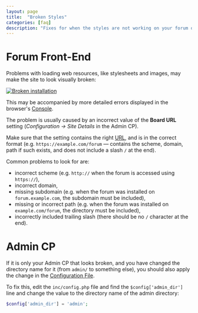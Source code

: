 ```yaml
---
layout: page
title:  "Broken Styles"
categories: [faq]
description: "Fixes for when the styles are not working on your forum or your Admin CP."
---
```


# Forum Front-End

Problems with loading web resources, like stylesheets and images, may make the site to look visually broken:

[![Broken installation](/assets/images/faq/broken.jpg)](/assets/images/faq/broken.jpg)

This may be accompanied by more detailed errors displayed in the browser's [Console](https://developer.mozilla.org/en-US/docs/Learn/Common_questions/What_are_browser_developer_tools#how_to_open_the_devtools_in_your_browser).

The problem is usually caused by an incorrect value of the **Board URL** setting (_Configuration → Site Details_ in the Admin CP).

Make sure that the setting contains the right [URL](https://en.wikipedia.org/wiki/URL), and is in the correct format (e.g. `https://example.com/forum` &mdash; contains the scheme, domain, path if such exists, and does not include a slash `/` at the end).

Common problems to look for are:
- incorrect scheme (e.g. `http://` when the forum is accessed using `https://`),
- incorrect domain,
- missing subdomain (e.g. when the forum was installed on `forum.example.com`, the subdomain must be included),
- missing or incorrect path (e.g. when the forum was installed on `example.com/forum`, the directory must be included),
- incorrectly included trailing slash (there should be no `/` character at the end).

<!--
To fix this edit the `inc/settings.php` file and find the `$settings['bburl']` line.

Change the value to the correct URL, such as `$settings['bburl'] = "http://notmysite.com";` to `$settings['bburl'] = "http://mysite.com";`.

Next, log into your Admin Control Panel > Configuration > Site Details and update your Board URL here too.
-->

# Admin CP

If it is only your Admin CP that looks broken, and you have changed the directory name for it (from `admin/` to something else), you should also apply the change in the [Configuration File](/1.8/administration/configuration-file/).

To fix this, edit the `inc/config.php` file and find the `$config['admin_dir']` line and change the value to the directory name of the admin directory:
```php
$config['admin_dir'] = 'admin';
```
